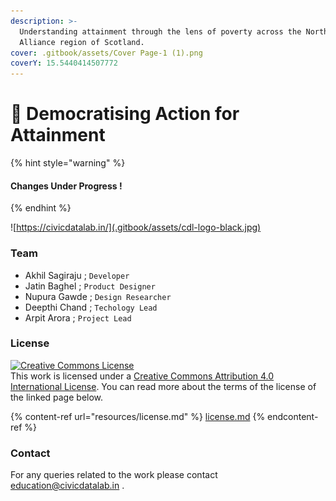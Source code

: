 ```yaml
---
description: >-
  Understanding attainment through the lens of poverty across the Northern
  Alliance region of Scotland.
cover: .gitbook/assets/Cover Page-1 (1).png
coverY: 15.5440414507772
---
```


# 📖 Democratising Action for Attainment

{% hint style="warning" %}
#### Changes Under Progress ! <a href="changes-under-progress" id="changes-under-progress"></a>
{% endhint %}

![https://civicdatalab.in/](.gitbook/assets/cdl-logo-black.jpg)

### Team

* Akhil Sagiraju ; `Developer`
* Jatin Baghel ; `Product Designer`
* Nupura Gawde ; `Design Researcher`
* Deepthi Chand ; `Techology Lead`
* Arpit Arora ; `Project Lead`

### License

[![Creative Commons License](https://i.creativecommons.org/l/by/4.0/88x31.png)](http://creativecommons.org/licenses/by/4.0/)\
This work is licensed under a [Creative Commons Attribution 4.0 International License](http://creativecommons.org/licenses/by/4.0/). You can read more about the terms of the license of the linked page below.

{% content-ref url="resources/license.md" %}
[license.md](resources/license.md)
{% endcontent-ref %}

### Contact

For any queries related to the work please contact [education@civicdatalab.in](mailto:education@civicdatalab.in) .
